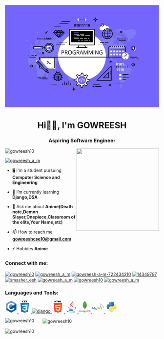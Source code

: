 
&emsp;&emsp;&emsp;[![MasterHead](https://github.com/Gowreesh10/Gowreesh10/blob/main/b1.jpeg)](https://Gowreesh10.io)
<h1 align="center">Hi👋🏻, I'm GOWREESH</h1>
<h3 align="center">Aspiring Software Engineer</h3>
<img src="https://github.com/Gowreesh10/Gowreesh10/blob/main/coding-typing.gif" align="right" width="270" height="270" />



<p align="left"> <img src="https://komarev.com/ghpvc/?username=gowreesh10&label=Profile%20views&color=0e75b6&style=flat" alt="gowreesh10" /> </p>

<p align="left"> <a href="https://twitter.com/gowreesh_a_m" target="blank"><img src="https://img.shields.io/twitter/follow/gowreesh_a_m?logo=twitter&style=for-the-badge" alt="gowreesh_a_m" /></a> </p>

- 🖥️ I'm a student pursuing **Computer Science and Engineering**

- 🌱 I’m currently learning **Django,DSA**

- 💬 Ask me about **Anime(Death note,Demon Slayer,Onepiece,Classroom of the elite,Your Name,etc)**

- 📫 How to reach me **gowreeshcse10@gmail.com**

- ⚡ Hobbies **Anime**


<!-- BLOG-POST-LIST:START -->
<!-- BLOG-POST-LIST:END -->

<h3 align="left">Connect with me:</h3>
<p align="left">
<a href="https://dev.to/gowreesh10" target="blank"><img align="center" src="https://raw.githubusercontent.com/rahuldkjain/github-profile-readme-generator/master/src/images/icons/Social/devto.svg" alt="gowreesh10" height="30" width="40" /></a>
<a href="https://twitter.com/gowreesh_a_m" target="blank"><img align="center" src="https://raw.githubusercontent.com/rahuldkjain/github-profile-readme-generator/master/src/images/icons/Social/twitter.svg" alt="gowreesh_a_m" height="30" width="40" /></a>
<a href="https://linkedin.com/in/gowreesh-a-m-722434210" target="blank"><img align="center" src="https://raw.githubusercontent.com/rahuldkjain/github-profile-readme-generator/master/src/images/icons/Social/linked-in-alt.svg" alt="gowreesh-a-m-722434210" height="30" width="40" /></a>
<a href="https://stackoverflow.com/users/14349797" target="blank"><img align="center" src="https://raw.githubusercontent.com/rahuldkjain/github-profile-readme-generator/master/src/images/icons/Social/stack-overflow.svg" alt="14349797" height="30" width="40" /></a>
<a href="https://instagram.com/smasher_esh" target="blank"><img align="center" src="https://raw.githubusercontent.com/rahuldkjain/github-profile-readme-generator/master/src/images/icons/Social/instagram.svg" alt="smasher_esh" height="30" width="40" /></a>
<a href="https://www.codechef.com/users/gowreesh_a_m" target="blank"><img align="center" src="https://cdn.jsdelivr.net/npm/simple-icons@3.1.0/icons/codechef.svg" alt="gowreesh_a_m" height="30" width="40" /></a>
<a href="https://www.hackerrank.com/gowreesh10" target="blank"><img align="center" src="https://raw.githubusercontent.com/rahuldkjain/github-profile-readme-generator/master/src/images/icons/Social/hackerrank.svg" alt="gowreesh10" height="30" width="40" /></a>
<a href="https://www.leetcode.com/gowreesh_a_m" target="blank"><img align="center" src="https://raw.githubusercontent.com/rahuldkjain/github-profile-readme-generator/master/src/images/icons/Social/leet-code.svg" alt="gowreesh_a_m" height="30" width="40" /></a>
</p>

<h3 align="left">Languages and Tools:</h3>
<p align="left"> <a href="https://www.cprogramming.com/" target="_blank" rel="noreferrer"> <img src="https://raw.githubusercontent.com/devicons/devicon/master/icons/c/c-original.svg" alt="c" width="40" height="40"/> </a> <a href="https://www.w3schools.com/css/" target="_blank" rel="noreferrer"> <img src="https://raw.githubusercontent.com/devicons/devicon/master/icons/css3/css3-original-wordmark.svg" alt="css3" width="40" height="40"/> </a> <a href="https://www.djangoproject.com/" target="_blank" rel="noreferrer"> <img src="https://cdn.worldvectorlogo.com/logos/django.svg" alt="django" width="40" height="40"/> </a> <a href="https://www.w3.org/html/" target="_blank" rel="noreferrer"> <img src="https://raw.githubusercontent.com/devicons/devicon/master/icons/html5/html5-original-wordmark.svg" alt="html5" width="40" height="40"/> </a> <a href="https://www.java.com" target="_blank" rel="noreferrer"> <img src="https://raw.githubusercontent.com/devicons/devicon/master/icons/java/java-original.svg" alt="java" width="40" height="40"/> </a> <a href="https://www.mongodb.com/" target="_blank" rel="noreferrer"> <img src="https://raw.githubusercontent.com/devicons/devicon/master/icons/mongodb/mongodb-original-wordmark.svg" alt="mongodb" width="40" height="40"/> </a> <a href="https://www.mysql.com/" target="_blank" rel="noreferrer"> <img src="https://raw.githubusercontent.com/devicons/devicon/master/icons/mysql/mysql-original-wordmark.svg" alt="mysql" width="40" height="40"/> </a> <a href="https://www.python.org" target="_blank" rel="noreferrer"> <img src="https://raw.githubusercontent.com/devicons/devicon/master/icons/python/python-original.svg" alt="python" width="40" height="40"/> </a> </p>

<p><img align="left" src="https://github-readme-stats.vercel.app/api/top-langs?username=gowreesh10&show_icons=true&locale=en&layout=compact" alt="gowreesh10" /></p>

<p>&emsp;&emsp;<img align="center" src="https://github-readme-stats.vercel.app/api?username=gowreesh10&show_icons=true&locale=en" alt="gowreesh10" /></p>

<p><img align="center" src="https://github-readme-streak-stats.herokuapp.com/?user=gowreesh10&" alt="gowreesh10" /></p>

